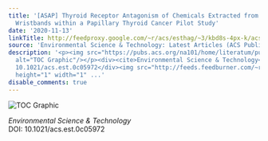 ```yaml
---
title: '[ASAP] Thyroid Receptor Antagonism of Chemicals Extracted from Personal Silicone
  Wristbands within a Papillary Thyroid Cancer Pilot Study'
date: '2020-11-13'
linkTitle: http://feedproxy.google.com/~r/acs/esthag/~3/kbd8s-4px-k/acs.est.0c05972
source: 'Environmental Science & Technology: Latest Articles (ACS Publications)'
description: '<p><img src="https://pubs.acs.org/na101/home/literatum/publisher/achs/journals/content/esthag/0/esthag.ahead-of-print/acs.est.0c05972/20201113/images/medium/es0c05972_0008.gif"
  alt="TOC Graphic"/></p><div><cite>Environmental Science & Technology</cite></div><div>DOI:
  10.1021/acs.est.0c05972</div><img src="http://feeds.feedburner.com/~r/acs/esthag/~4/kbd8s-4px-k"
  height="1" width="1" ...'
disable_comments: true
---
```

<p><img src="https://pubs.acs.org/na101/home/literatum/publisher/achs/journals/content/esthag/0/esthag.ahead-of-print/acs.est.0c05972/20201113/images/medium/es0c05972_0008.gif" alt="TOC Graphic"/></p><div><cite>Environmental Science & Technology</cite></div><div>DOI: 10.1021/acs.est.0c05972</div><img src="http://feeds.feedburner.com/~r/acs/esthag/~4/kbd8s-4px-k" height="1" width="1" ...